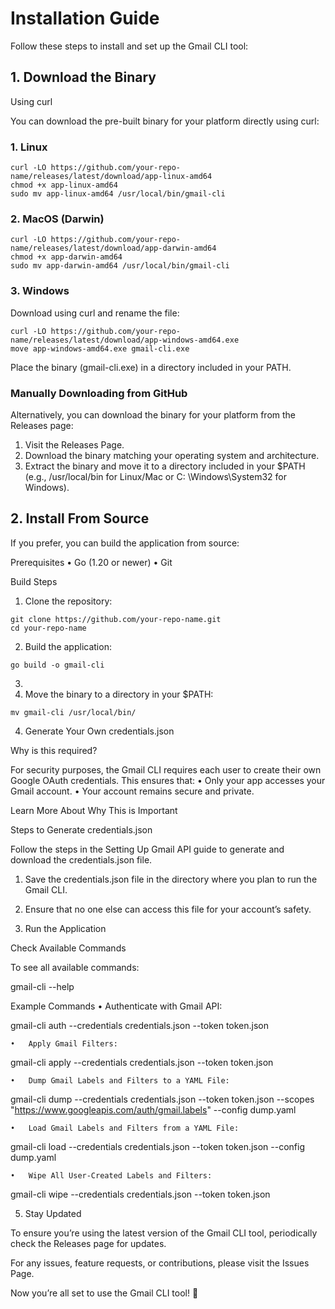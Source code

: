 # Installation Guide

Follow these steps to install and set up the Gmail CLI tool:

## 1. Download the Binary

Using curl

You can download the pre-built binary for your platform directly using curl:

### 1. Linux

```shell
curl -LO https://github.com/your-repo-name/releases/latest/download/app-linux-amd64
chmod +x app-linux-amd64
sudo mv app-linux-amd64 /usr/local/bin/gmail-cli
```

### 2. MacOS (Darwin)

```shell
curl -LO https://github.com/your-repo-name/releases/latest/download/app-darwin-amd64
chmod +x app-darwin-amd64
sudo mv app-darwin-amd64 /usr/local/bin/gmail-cli
```

### 3. Windows

Download using curl and rename the file:

```shell
curl -LO https://github.com/your-repo-name/releases/latest/download/app-windows-amd64.exe
move app-windows-amd64.exe gmail-cli.exe
```

Place the binary (gmail-cli.exe) in a directory included in your PATH.

### Manually Downloading from GitHub

Alternatively, you can download the binary for your platform from the Releases page:

1. Visit the Releases Page.
2. Download the binary matching your operating system and architecture.
3. Extract the binary and move it to a directory included in your $PATH (e.g., /usr/local/bin for Linux/Mac or C:
   \Windows\System32 for Windows).

## 2. Install From Source

If you prefer, you can build the application from source:

Prerequisites
• Go (1.20 or newer)
• Git

Build Steps

1. Clone the repository:

```shell
git clone https://github.com/your-repo-name.git
cd your-repo-name

```
2.	Build the application:

```shell
go build -o gmail-cli

```
3.	
4. Move the binary to a directory in your $PATH:

```shell
mv gmail-cli /usr/local/bin/

```
4. Generate Your Own credentials.json

Why is this required?

For security purposes, the Gmail CLI requires each user to create their own Google OAuth credentials. This ensures that:
• Only your app accesses your Gmail account.
• Your account remains secure and private.

Learn More About Why This is Important

Steps to Generate credentials.json

Follow the steps in the Setting Up Gmail API guide to generate and download the credentials.json file.

1. Save the credentials.json file in the directory where you plan to run the Gmail CLI.
2. Ensure that no one else can access this file for your account’s safety.

4. Run the Application

Check Available Commands

To see all available commands:

gmail-cli --help

Example Commands
• Authenticate with Gmail API:

gmail-cli auth --credentials credentials.json --token token.json

	•	Apply Gmail Filters:

gmail-cli apply --credentials credentials.json --token token.json

	•	Dump Gmail Labels and Filters to a YAML File:

gmail-cli dump --credentials credentials.json --token token.json --scopes "https://www.googleapis.com/auth/gmail.labels"
--config dump.yaml

	•	Load Gmail Labels and Filters from a YAML File:

gmail-cli load --credentials credentials.json --token token.json --config dump.yaml

	•	Wipe All User-Created Labels and Filters:

gmail-cli wipe --credentials credentials.json --token token.json

5. Stay Updated

To ensure you’re using the latest version of the Gmail CLI tool, periodically check the Releases page for updates.

For any issues, feature requests, or contributions, please visit the Issues Page.

Now you’re all set to use the Gmail CLI tool! 🎉